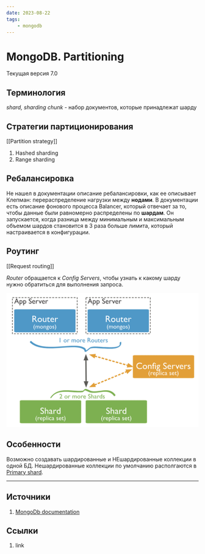 ```yaml
---
date: 2023-08-22
tags:
    - mongodb
---
```

# MongoDB. Partitioning

Текущая версия 7.0

## Терминология

*shard, sharding*
*chunk* - набор документов, которые принадлежат шарду

## Стратегии партиционирования

[[Partition strategy]]

1. Hashed sharding
1. Range sharding

## Ребалансировка

Не нашел в документации описание ребалансировки, как ее описывает Клепман: перераспределение нагрузки между **нодами**. В документации есть описание фонового процесса Balancer, который отвечает за то, чтобы данные были равномерно распределены по **шардам**. Он запускается, когда разница между минимальным и максимальным объемом шардов становится в 3 раза больше лимита, который настраивается в конфигурации.

## Роутинг

[[Request routing]]

*Router* обращается к *Config Servers*, чтобы узнать к какому шарду нужно обратиться для выполнения запроса.

![MongoDB routing](img/MongoDB_42-59.png)

## Особенности

Возможно создавать шардированные и НЕшардированные коллекции в одной БД. Нешардированные коллекции по умолчанию располгаются в [Primary shard](https://www.mongodb.com/docs/manual/reference/glossary/#std-term-primary-shard).

---

## Источники

1. [MongoDb documentation](https://www.mongodb.com/docs/manual/sharding/)

## Ссылки

1. link
